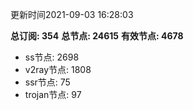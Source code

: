 更新时间2021-09-03 16:28:03

**总订阅: 354**
**总节点: 24615**
**有效节点: 4678**
- ss节点: 2698
- v2ray节点: 1808
- ssr节点: 75
- trojan节点: 97
